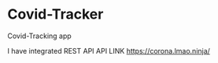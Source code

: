 # Covid-Tracker
Covid-Tracking app

I have integrated REST API
API LINK https://corona.lmao.ninja/

